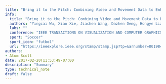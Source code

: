 ```yaml
---
title: "Bring it to the Pitch: Combining Video and Movement Data to Enhance Team Sport Analysis"
info:
  title: "Bring it to the Pitch: Combining Video and Movement Data to Enhance Team Sport Analysis"
  authors: "Yingcai Wu, Xiao Xie, Jiachen Wang, Dazhen Deng, Hongye Liang, Hui Zhang, Shoubin Cheng, and Wei Chen"
  labs: ""
  conference: "IEEE TRANSACTIONS ON VISUALIZATION AND COMPUTER GRAPHICS"
  sport: "Soccer"
  sport_icon: "futbol"
  url: "https://ieeexplore.ieee.org/stamp/stamp.jsp?tp=&arnumber=8019849"
authors:
- Atom Scott
date: 2017-02-20T11:53:49-07:00
description: "Summary"
type: technical_note
draft: false
---
```

